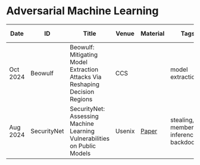 # Adversarial Machine Learning

| Date | ID | Title | Venue | Material | Tags | Short Summary | Summary |
|---|---|---|---|---|---|---|---|
| Oct 2024 | Beowulf | Beowulf: Mitigating Model Extraction Attacks Via Reshaping Decision Regions | CCS | | model extraction| |[Link](https://github.com/nabeelxy/ai-security-guide/tree/main/security_for_ai/adversarial_machine_learning/summaries/202410_aml_ccs_beowulf_summary.txt) |
| Aug 2024 | SecurityNet | SecurityNet: Assessing Machine Learning Vulnerabilities on Public Models | Usenix | [Paper](https://www.usenix.org/system/files/sec24summer-prepub-617-zhang-boyang.pdf) | stealing, membership inference, backdoor | | |
